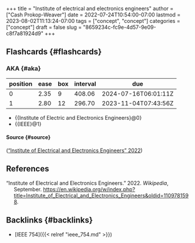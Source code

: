 +++
title = "Institute of electrical and electronics engineers"
author = ["Cash Prokop-Weaver"]
date = 2022-07-24T10:54:00-07:00
lastmod = 2023-08-02T11:13:24-07:00
tags = ["concept", "concept"]
categories = ["concept"]
draft = false
slug = "8659234c-fc9e-4d57-9e09-c8f7a81924d9"
+++

## Flashcards {#flashcards}


### AKA {#aka}

| position | ease | box | interval | due                  |
|----------|------|-----|----------|----------------------|
| 0        | 2.35 | 9   | 408.06   | 2024-07-16T06:01:11Z |
| 1        | 2.80 | 12  | 296.70   | 2023-11-04T07:43:56Z |

-   {{Institute of Electric and Electronics Engineers}@0}
-   {{IEEE}@1}


#### Source {#source}

(<a href="#citeproc_bib_item_1">“Institute of Electrical and Electronics Engineers” 2022</a>)

## References

<style>.csl-entry{text-indent: -1.5em; margin-left: 1.5em;}</style><div class="csl-bib-body">
  <div class="csl-entry"><a id="citeproc_bib_item_1"></a>“Institute of Electrical and Electronics Engineers.” 2022. <i>Wikipedia</i>, September. <a href="https://en.wikipedia.org/w/index.php?title=Institute_of_Electrical_and_Electronics_Engineers&oldid=1109781598">https://en.wikipedia.org/w/index.php?title=Institute_of_Electrical_and_Electronics_Engineers&#38;oldid=1109781598</a>.</div>
</div>


## Backlinks {#backlinks}

-   [IEEE 754]({{< relref "ieee_754.md" >}})
